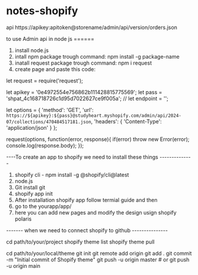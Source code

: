 # notes-shopify

api
https://apikey:apitoken@storename/admin/api/version/orders.json


to use Admin api in node js ======
1. install node.js
2. intall npm package trough command:  npm install -g package-name
3. inatall request package trough command: npm i request
4. create page and paste this code: 

let request = require('request');

let apikey = '0e4972554e756862b111428815775569';
let pass = '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';
// let endpoint = '';

let options = {
 'method': 'GET',
 'url': `https://${apikey}:${pass}@studyheart.myshopify.com/admin/api/2024-07/collections/470484517181.json`,
 'headers': {
   'Content-Type': 'application/json'
 }
};

request(options, function(error, response){
 if(error) throw new Error(error);
 console.log(response.body);
});




----To create an app to shopify we need to install these things --------------
1. shopify cli - npm install -g @shopify/cli@latest
2. node.js
3. Git  install git 
4. shopify app init
5. After installation shopify app follow termial guide and then
6. go to the yourapp/app/
7. here you can add new pages and modify the design usign shopify polaris


------- when we need to connect shopify to github ---------------

cd path/to/your/project
shopify theme list
shopify theme pull

cd path/to/your/local/theme
git init
git remote add origin <repository-url>
git add .
git commit -m "Initial commit of Shopify theme"
git push -u origin master  # or git push -u origin main


